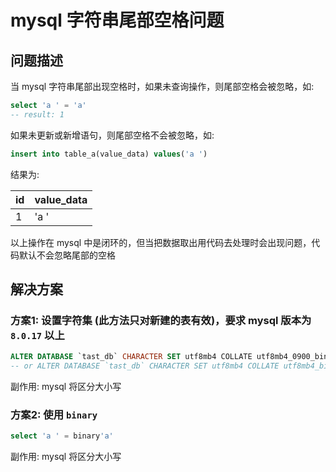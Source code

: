 # mysql 字符串尾部空格问题

## 问题描述

当 mysql 字符串尾部出现空格时，如果未查询操作，则尾部空格会被忽略，如:

```sql
select 'a ' = 'a'
-- result: 1
```

如果未更新或新增语句，则尾部空格不会被忽略，如:

```sql
insert into table_a(value_data) values('a ') 
```

结果为:

|id|value_data|
|----|----|
|1|'a '|

以上操作在 mysql 中是闭环的，但当把数据取出用代码去处理时会出现问题，代码默认不会忽略尾部的空格

## 解决方案

### 方案1: 设置字符集 (此方法只对新建的表有效)，要求 mysql 版本为 `8.0.17` 以上

```sql
ALTER DATABASE `tast_db` CHARACTER SET utf8mb4 COLLATE utf8mb4_0900_bin; 
-- or ALTER DATABASE `tast_db` CHARACTER SET utf8mb4 COLLATE utf8mb4_bin; 
```

副作用: mysql 将区分大小写

### 方案2: 使用 `binary`

```sql
select 'a ' = binary'a'
```

副作用: mysql 将区分大小写

